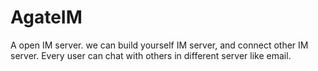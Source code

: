 # AgateIM
A open IM server. we can build yourself IM server, and connect other IM server. Every user can chat with others in different server like email.
